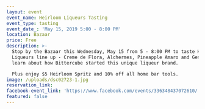 ```yaml
---
layout: event
event_name: Heirloom Liqueurs Tasting
event_type: tasting
event_date_: 'May 15, 2019 5:00 - 8:00 PM'
location: Bazaar
price: Free
description: >-
  Stop by the Bazaar this Wednesday, May 15 from 5 - 8:00 PM to taste Heirloom
  Liqueurs line up - Creme de Flora, Alchermes, Pineapple Amaro and Genepy and
  learn about how Bittercube started this unique liqueur brand.

  Plus enjoy $5 Heirloom Spritz and 10% off all home bar tools.
image: /uploads/dsc02723-1.jpg
reservation_link:
facebook-event_link: 'https://www.facebook.com/events/336348437072610/'
featured: false
---
```


